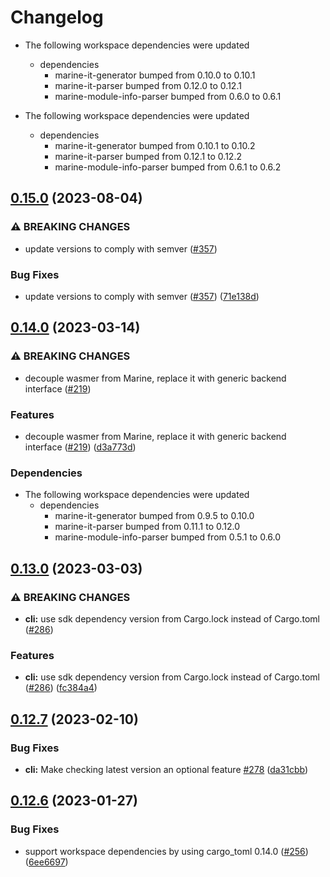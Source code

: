 # Changelog

* The following workspace dependencies were updated
  * dependencies
    * marine-it-generator bumped from 0.10.0 to 0.10.1
    * marine-it-parser bumped from 0.12.0 to 0.12.1
    * marine-module-info-parser bumped from 0.6.0 to 0.6.1

* The following workspace dependencies were updated
  * dependencies
    * marine-it-generator bumped from 0.10.1 to 0.10.2
    * marine-it-parser bumped from 0.12.1 to 0.12.2
    * marine-module-info-parser bumped from 0.6.1 to 0.6.2

## [0.15.0](https://github.com/fluencelabs/marine/compare/marine-v0.14.2...marine-v0.15.0) (2023-08-04)


### ⚠ BREAKING CHANGES

* update versions to comply with semver ([#357](https://github.com/fluencelabs/marine/issues/357))

### Bug Fixes

* update versions to comply with semver ([#357](https://github.com/fluencelabs/marine/issues/357)) ([71e138d](https://github.com/fluencelabs/marine/commit/71e138dce31c2896bcd7b0657c3122c4b7f6402b))

## [0.14.0](https://github.com/fluencelabs/marine/compare/marine-v0.13.0...marine-v0.14.0) (2023-03-14)


### ⚠ BREAKING CHANGES

* decouple wasmer from Marine, replace it with generic backend interface ([#219](https://github.com/fluencelabs/marine/issues/219))

### Features

* decouple wasmer from Marine, replace it with generic backend interface ([#219](https://github.com/fluencelabs/marine/issues/219)) ([d3a773d](https://github.com/fluencelabs/marine/commit/d3a773df4f7ec80ab8146f68922802a4b9a450d0))


### Dependencies

* The following workspace dependencies were updated
  * dependencies
    * marine-it-generator bumped from 0.9.5 to 0.10.0
    * marine-it-parser bumped from 0.11.1 to 0.12.0
    * marine-module-info-parser bumped from 0.5.1 to 0.6.0

## [0.13.0](https://github.com/fluencelabs/marine/compare/marine-v0.12.7...marine-v0.13.0) (2023-03-03)


### ⚠ BREAKING CHANGES

* **cli:** use sdk dependency version from Cargo.lock instead of Cargo.toml ([#286](https://github.com/fluencelabs/marine/issues/286))

### Features

* **cli:** use sdk dependency version from Cargo.lock instead of Cargo.toml ([#286](https://github.com/fluencelabs/marine/issues/286)) ([fc384a4](https://github.com/fluencelabs/marine/commit/fc384a477c2274c9ebff4968871995935b5d6900))

## [0.12.7](https://github.com/fluencelabs/marine/compare/marine-v0.12.6...marine-v0.12.7) (2023-02-10)


### Bug Fixes

* **cli:** Make checking latest version an optional feature [#278](https://github.com/fluencelabs/marine/issues/278) ([da31cbb](https://github.com/fluencelabs/marine/commit/da31cbbe38e884ec7989c86af6ebf0fc19093341))

## [0.12.6](https://github.com/fluencelabs/marine/compare/marine-v0.12.5...marine-v0.12.6) (2023-01-27)


### Bug Fixes

* support workspace dependencies by using cargo_toml 0.14.0 ([#256](https://github.com/fluencelabs/marine/issues/256)) ([6ee6697](https://github.com/fluencelabs/marine/commit/6ee6697ed88297bbc26565514c6c54352a6ebab5))
